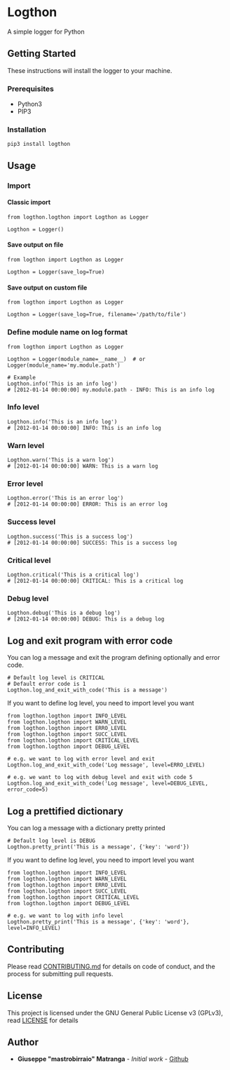 # Logthon

A simple logger for Python

## Getting Started

These instructions will install the logger to your machine.

### Prerequisites

* Python3
* PIP3

### Installation

```
pip3 install logthon
```

## Usage


### Import

#### Classic import

```
from logthon.logthon import Logthon as Logger

Logthon = Logger()
```

#### Save output on file

```
from logthon import Logthon as Logger

Logthon = Logger(save_log=True)
```

#### Save output on custom file

```
from logthon import Logthon as Logger

Logthon = Logger(save_log=True, filename='/path/to/file')
```

### Define module name on log format

```
from logthon import Logthon as Logger

Logthon = Logger(module_name=__name__)  # or Logger(module_name='my.module.path')

# Example
Logthon.info('This is an info log')
# [2012-01-14 00:00:00] my.module.path - INFO: This is an info log
```

### Info level

```
Logthon.info('This is an info log')
# [2012-01-14 00:00:00] INFO: This is an info log
```

### Warn level

```
Logthon.warn('This is a warn log')
# [2012-01-14 00:00:00] WARN: This is a warn log
```

### Error level

```
Logthon.error('This is an error log')
# [2012-01-14 00:00:00] ERROR: This is an error log
```

### Success level

```
Logthon.success('This is a success log')
# [2012-01-14 00:00:00] SUCCESS: This is a success log
```

### Critical level

```
Logthon.critical('This is a critical log')
# [2012-01-14 00:00:00] CRITICAL: This is a critical log
```

### Debug level

```
Logthon.debug('This is a debug log')
# [2012-01-14 00:00:00] DEBUG: This is a debug log
```

## Log and exit program with error code
You can log a message and exit the program defining optionally and error code.
```
# Default log level is CRITICAL
# Default error code is 1
Logthon.log_and_exit_with_code('This is a message')
```

If you want to define log level, you need to import level you want
```
from logthon.logthon import INFO_LEVEL
from logthon.logthon import WARN_LEVEL
from logthon.logthon import ERRO_LEVEL
from logthon.logthon import SUCC_LEVEL
from logthon.logthon import CRITICAL_LEVEL
from logthon.logthon import DEBUG_LEVEL

# e.g. we want to log with error level and exit
Logthon.log_and_exit_with_code('Log message', level=ERRO_LEVEL)

# e.g. we want to log with debug level and exit with code 5
Logthon.log_and_exit_with_code('Log message', level=DEBUG_LEVEL, error_code=5)
```

## Log a prettified dictionary 
You can log a message with a dictionary pretty printed
```
# Default log level is DEBUG 
Logthon.pretty_print('This is a message', {'key': 'word'})
```

If you want to define log level, you need to import level you want
```
from logthon.logthon import INFO_LEVEL
from logthon.logthon import WARN_LEVEL
from logthon.logthon import ERRO_LEVEL
from logthon.logthon import SUCC_LEVEL
from logthon.logthon import CRITICAL_LEVEL
from logthon.logthon import DEBUG_LEVEL

# e.g. we want to log with info level
Logthon.pretty_print('This is a message', {'key': 'word'}, level=INFO_LEVEL)
```
## Contributing

Please read [CONTRIBUTING.md](CONTRIBUTING.md) for details on code of conduct, and the process for submitting pull requests.

## License

This project is licensed under the GNU General Public License v3 (GPLv3), read [LICENSE](LICENSE) for details 

## Author

* **Giuseppe "mastrobirraio" Matranga** - *Initial work* - [Github](https://github.com/mastrobirraio)

